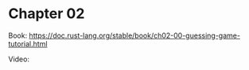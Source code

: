# Chapter 02

Book: https://doc.rust-lang.org/stable/book/ch02-00-guessing-game-tutorial.html

Video: 